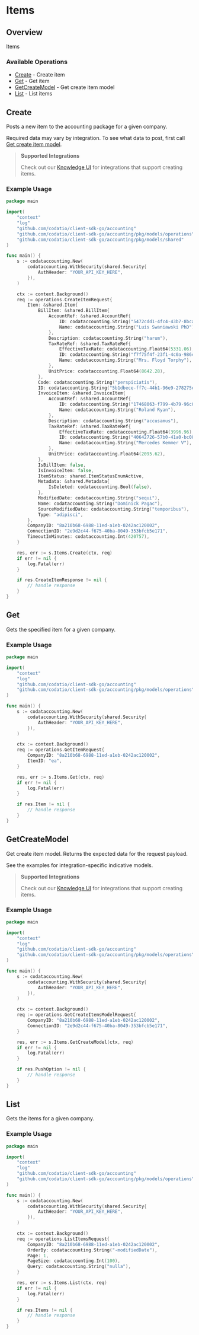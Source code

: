 # Items

## Overview

Items

### Available Operations

* [Create](#create) - Create item
* [Get](#get) - Get item
* [GetCreateModel](#getcreatemodel) - Get create item model
* [List](#list) - List items

## Create

Posts a new item to the accounting package for a given company.

Required data may vary by integration. To see what data to post, first call [Get create item model](https://docs.codat.io/accounting-api#/operations/get-create-items-model).

> **Supported Integrations**
> 
> Check out our [Knowledge UI](https://knowledge.codat.io/supported-features/accounting?view=tab-by-data-type&dataType=items) for integrations that support creating items.

### Example Usage

```go
package main

import(
	"context"
	"log"
	"github.com/codatio/client-sdk-go/accounting"
	"github.com/codatio/client-sdk-go/accounting/pkg/models/operations"
	"github.com/codatio/client-sdk-go/accounting/pkg/models/shared"
)

func main() {
    s := codataccounting.New(
        codataccounting.WithSecurity(shared.Security{
            AuthHeader: "YOUR_API_KEY_HERE",
        }),
    )

    ctx := context.Background()    
    req := operations.CreateItemRequest{
        Item: &shared.Item{
            BillItem: &shared.BillItem{
                AccountRef: &shared.AccountRef{
                    ID: codataccounting.String("5472cdd1-4fc4-43b7-8bca-88fa70c43351"),
                    Name: codataccounting.String("Luis Swaniawski PhD"),
                },
                Description: codataccounting.String("harum"),
                TaxRateRef: &shared.TaxRateRef{
                    EffectiveTaxRate: codataccounting.Float64(5331.06),
                    ID: codataccounting.String("f7f75f4f-23f1-4c0a-986c-3ae7d7b67fee"),
                    Name: codataccounting.String("Mrs. Floyd Torphy"),
                },
                UnitPrice: codataccounting.Float64(8642.28),
            },
            Code: codataccounting.String("perspiciatis"),
            ID: codataccounting.String("5b1dbece-ff7c-44b1-96e9-278275eea768"),
            InvoiceItem: &shared.InvoiceItem{
                AccountRef: &shared.AccountRef{
                    ID: codataccounting.String("17468063-f799-4b79-96c0-b0fa0bb20a40"),
                    Name: codataccounting.String("Roland Ryan"),
                },
                Description: codataccounting.String("accusamus"),
                TaxRateRef: &shared.TaxRateRef{
                    EffectiveTaxRate: codataccounting.Float64(3996.96),
                    ID: codataccounting.String("40642726-57b0-41a0-bc08-fd3921c25793"),
                    Name: codataccounting.String("Mercedes Kemmer V"),
                },
                UnitPrice: codataccounting.Float64(2095.62),
            },
            IsBillItem: false,
            IsInvoiceItem: false,
            ItemStatus: shared.ItemStatusEnumActive,
            Metadata: &shared.Metadata{
                IsDeleted: codataccounting.Bool(false),
            },
            ModifiedDate: codataccounting.String("sequi"),
            Name: codataccounting.String("Dominick Pagac"),
            SourceModifiedDate: codataccounting.String("temporibus"),
            Type: "adipisci",
        },
        CompanyID: "8a210b68-6988-11ed-a1eb-0242ac120002",
        ConnectionID: "2e9d2c44-f675-40ba-8049-353bfcb5e171",
        TimeoutInMinutes: codataccounting.Int(420757),
    }

    res, err := s.Items.Create(ctx, req)
    if err != nil {
        log.Fatal(err)
    }

    if res.CreateItemResponse != nil {
        // handle response
    }
}
```

## Get

Gets the specified item for a given company.

### Example Usage

```go
package main

import(
	"context"
	"log"
	"github.com/codatio/client-sdk-go/accounting"
	"github.com/codatio/client-sdk-go/accounting/pkg/models/operations"
)

func main() {
    s := codataccounting.New(
        codataccounting.WithSecurity(shared.Security{
            AuthHeader: "YOUR_API_KEY_HERE",
        }),
    )

    ctx := context.Background()    
    req := operations.GetItemRequest{
        CompanyID: "8a210b68-6988-11ed-a1eb-0242ac120002",
        ItemID: "ea",
    }

    res, err := s.Items.Get(ctx, req)
    if err != nil {
        log.Fatal(err)
    }

    if res.Item != nil {
        // handle response
    }
}
```

## GetCreateModel

Get create item model. Returns the expected data for the request payload.

See the examples for integration-specific indicative models.

> **Supported Integrations**
> 
> Check out our [Knowledge UI](https://knowledge.codat.io/supported-features/accounting?view=tab-by-data-type&dataType=items) for integrations that support creating items.

### Example Usage

```go
package main

import(
	"context"
	"log"
	"github.com/codatio/client-sdk-go/accounting"
	"github.com/codatio/client-sdk-go/accounting/pkg/models/operations"
)

func main() {
    s := codataccounting.New(
        codataccounting.WithSecurity(shared.Security{
            AuthHeader: "YOUR_API_KEY_HERE",
        }),
    )

    ctx := context.Background()    
    req := operations.GetCreateItemsModelRequest{
        CompanyID: "8a210b68-6988-11ed-a1eb-0242ac120002",
        ConnectionID: "2e9d2c44-f675-40ba-8049-353bfcb5e171",
    }

    res, err := s.Items.GetCreateModel(ctx, req)
    if err != nil {
        log.Fatal(err)
    }

    if res.PushOption != nil {
        // handle response
    }
}
```

## List

Gets the items for a given company.

### Example Usage

```go
package main

import(
	"context"
	"log"
	"github.com/codatio/client-sdk-go/accounting"
	"github.com/codatio/client-sdk-go/accounting/pkg/models/operations"
)

func main() {
    s := codataccounting.New(
        codataccounting.WithSecurity(shared.Security{
            AuthHeader: "YOUR_API_KEY_HERE",
        }),
    )

    ctx := context.Background()    
    req := operations.ListItemsRequest{
        CompanyID: "8a210b68-6988-11ed-a1eb-0242ac120002",
        OrderBy: codataccounting.String("-modifiedDate"),
        Page: 1,
        PageSize: codataccounting.Int(100),
        Query: codataccounting.String("nulla"),
    }

    res, err := s.Items.List(ctx, req)
    if err != nil {
        log.Fatal(err)
    }

    if res.Items != nil {
        // handle response
    }
}
```
